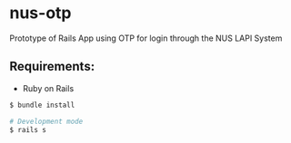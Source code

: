 nus-otp
=======

Prototype of Rails App using OTP for login through the NUS LAPI System 

## Requirements:
- Ruby on Rails

```bash
$ bundle install

# Development mode
$ rails s

